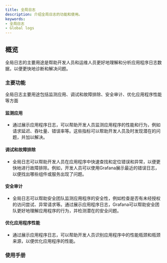 ```yaml
---
title: 全局日志
description: 介绍全局日志的功能和使用。
keywords:
- 全局日志
- Global logs
---
```


## 概览
全局日志的主要用途是帮助开发人员和运维人员更好地理解和分析应用程序日志数据，以便更快地诊断和解决问题。

### 主要功能

全局日志主要用途包括监测应用、调试和故障排除、安全审计、优化应用程序性能等方面

#### 监测应用
- 通过展示应用程序日志，可以帮助开发人员监测应用程序的性能和行为，例如请求延迟、吞吐量、错误率等。这些指标可以帮助开发人员及时发现潜在的问题，并加以解决。

#### 调试和故障排除
- 全局日志可以帮助开发人员在应用程序中快速查找和定位错误和异常，以便更快地进行故障排除。例如，开发人员可以使用Grafana展示最近的错误日志，以便找出哪些组件或服务出现了问题。

#### 安全审计
- 全局日志可以帮助安全团队监测应用程序的安全性，例如检查是否有未经授权的访问尝试、异常请求等。通过展示应用程序日志，Grafana可以帮助安全团队更好地理解应用程序的行为，并检测潜在的安全问题。

#### 优化应用程序性能
- 通过展示应用程序日志，可以帮助开发人员识别应用程序中的性能瓶颈和瓶颈来源，以便优化应用程序的性能。

### 使用手册


